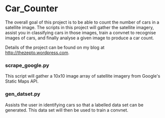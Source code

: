 # Car_Counter
The overall goal of this project is to be able to count the number of cars in a satellite image. The scripts in this project will gather the satellite imagery, assist you in classifying cars in those images, train a convnet to recognise images of cars, and finally analyse a given image to produce a car count.

Details of the project can be found on my blog at http://thezepto.wordpress.com.

### scrape_google.py
This script will gather a 10x10 image array of satellite imagery from Google's Static Maps API.

### gen_datset.py
Assists the user in identifying cars so that a labelled data set can be generated. This data set will then be used to train a convnet.
